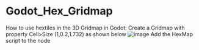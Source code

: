 # Godot_Hex_Gridmap
How to use hextiles in the 3D Gridmap in Godot:
  Create a Gridmap with property Cell>Size (1,0.2,1.732) as shown below
  ![image](https://user-images.githubusercontent.com/28194128/144509345-45f62080-d58c-471e-ae7d-819baacb5c2e.png)
  Add the HexMap script to the node
  
  
